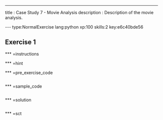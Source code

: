 ---
title       : Case Study 7 - Movie Analysis
description : Description of the movie analysis.




--- type:NormalExercise lang:python xp:100 skills:2 key:e6c40bde56
## Exercise 1


*** =instructions

*** =hint

*** =pre_exercise_code
```{python}

```

*** =sample_code
```{python}

```

*** =solution
```{python}

```

*** =sct
```{python}

```
